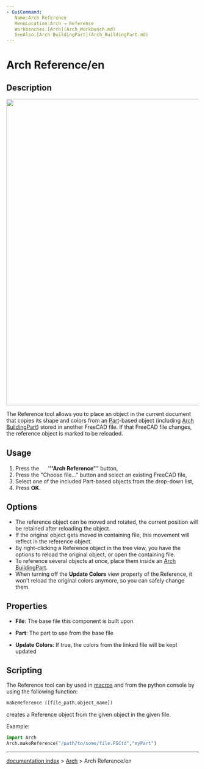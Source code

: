 ```yaml
---
- GuiCommand:
   Name:Arch Reference
   MenuLocation:Arch → Reference
   Workbenches:[Arch](Arch_Workbench.md)
   SeeAlso:[Arch BuildingPart](Arch_BuildingPart.md)
---
```


# Arch Reference/en

## Description

<img alt="" src=images/Arch_reference_screenshot.png  style="width:800px;">

The Reference tool allows you to place an object in the current document that copies its shape and colors from an [Part](Part_Workbench.md)-based object (including [Arch BuildingPart](Arch_BuildingPart.md)) stored in another FreeCAD file. If that FreeCAD file changes, the reference object is marked to be reloaded.

## Usage

1.  Press the **<img src="images/Arch_Reference.svg" width=16px> '''Arch Reference'''** button,
2.  Press the \"Choose file\...\" button and select an existing FreeCAD file,
3.  Select one of the included Part-based objects from the drop-down list,
4.  Press **OK**.

## Options

-   The reference object can be moved and rotated, the current position will be retained after reloading the object.
-   If the original object gets moved in containing file, this movement will reflect in the reference object.
-   By right-clicking a Reference object in the tree view, you have the options to reload the original object, or open the containing file.
-   To reference several objects at once, place them inside an [Arch BuildingPart](Arch_BuildingPart.md).
-   When turning off the **Update Colors** view property of the Reference, it won\'t reload the original colors anymore, so you can safely change them.

## Properties

-    **File**: The base file this component is built upon

-    **Part**: The part to use from the base file

-    **Update Colors**: If true, the colors from the linked file will be kept updated

## Scripting

The Reference tool can by used in [macros](macros.md) and from the python console by using the following function: 
```python
makeReference ([file_path,object_name])
```

creates a Reference object from the given object in the given file.

Example: 
```python
import Arch
Arch.makeReference("/path/to/some/file.FSCtd","myPart")
```

---
[documentation index](../README.md) > [Arch](Arch_Workbench.md) > Arch Reference/en

